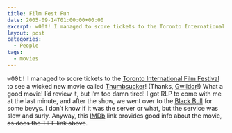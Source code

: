 ```yaml
---
title: Film Fest Fun
date: 2005-09-14T01:00:00+00:00
excerpt: w00t! I managed to score tickets to the Toronto International Film Festival to see a wicked new movie called
layout: post
categories:
  - People
tags:
  - movies
---
```

<span style="font-family: 'Courier New', Courier, mono;">w00t!</span> I managed to score tickets to the [Toronto International Film Festival](http://www.imdb.com/event/ev0000659/2005) to see a wicked new movie called [Thumbsucker](http://www.imdb.com/title/tt0318761/releaseinfo)! (Thanks, [Gwildor](http://gwild0r.tumblr.com/)!) What a good movie! I&#8217;d review it, but I&#8217;m too damn tired! I got RLP to come with me at the last minute, and after the show, we went over to the [Black Bull](https://plus.google.com/113996049186983725565/about?gl=ca&hl=en) for some bevys. I don’t know if it was the server or what, but the service was slow and surly. Anyway, this [IMDb](http://www.imdb.com/title/tt0318761/) link provides good info about the movie<del>, as does the TIFF link above</del>.